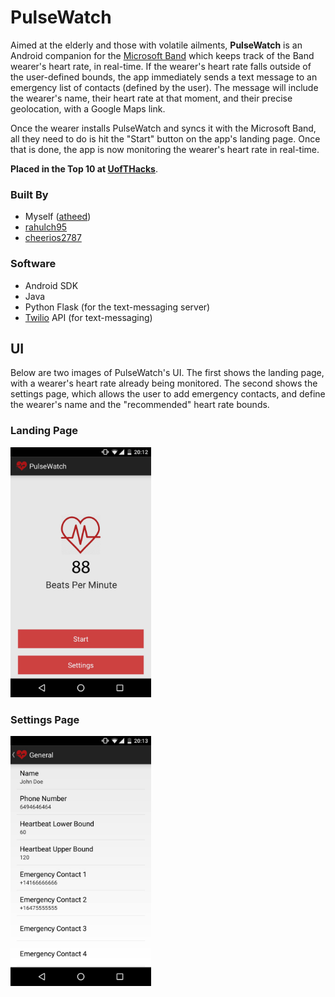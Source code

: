 # PulseWatch

Aimed at the elderly and those with volatile ailments, **PulseWatch** is an Android companion for the [Microsoft Band](https://www.microsoft.com/microsoft-band/) which keeps track of the Band wearer's heart rate, in real-time. If the wearer's heart rate falls outside of the user-defined bounds, the app immediately sends a text message to an emergency list of contacts (defined by the user). The message will include the wearer's name, their heart rate at that moment, and their precise geolocation, with a Google Maps link. 

Once the wearer installs PulseWatch and syncs it with the Microsoft Band, all they need to do is hit the "Start" button on the app's landing page. Once that is done, the app is now monitoring the wearer's heart rate in real-time.

**Placed in the Top 10 at [UofTHacks](https://uofthacks.com/)**.

### Built By
- Myself ([atheed](https://github.com/atheed))
- [rahulch95](https://github.com/rahulch95)
- [cheerios2787](https://github.com/cheerios2787)

### Software
- Android SDK
- Java
- Python Flask (for the text-messaging server)
- [Twilio](https://www.twilio.com/) API (for text-messaging)

## UI
Below are two images of PulseWatch's UI. The first shows the landing page, with a wearer's heart rate already being monitored. The second shows the settings page, which allows the user to add emergency contacts, and define the wearer's name and the "recommended" heart rate bounds. 

### Landing Page
<img src="/img/main.jpg" width="225px" height="400px"/>

### Settings Page
<img src="/img/settings.jpg" width="225px" height="400px"/>